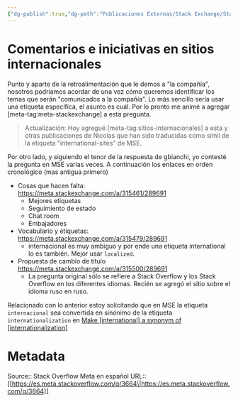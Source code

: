 ```yaml
---
{"dg-publish":true,"dg-path":"Publicaciones Externas/Stack Exchange/Stack Overflow en español/Stack Overflow en español Meta/es.meta.stackoverflow.com-3664.md","permalink":"/publicaciones-externas/stack-exchange/stack-overflow-en-espanol/stack-overflow-en-espanol-meta/es-meta-stackoverflow-com-3664/","title":"Comentarios e iniciativas en sitios internacionales","hide":true,"noteIcon":"\"0\"","created":"2024-04-03T12:49:10.764-06:00","updated":"2024-04-05T16:44:03.722-06:00"}
---
```


# Comentarios e iniciativas en sitios internacionales

Punto y aparte de la retroalimentación que le demos a "la compañía", nosotros podríamos acordar de una vez cómo queremos identificar los temas que serán "comunicados a la compañía". Lo más sencillo sería usar una etiqueta específica, el asunto es cuál. Por lo pronto me animé a agregar [meta-tag:meta-stackexchange] a esta pregunta.

>Actualización: Hoy agregué [meta-tag:sitios-internacionales] a esta y otras publicaciones de Nicolas que han sido traducidas como símil de la etiqueta "international-sites" de MSE.

Por otro lado, y siguiendo el tenor de la respuesta de gbianchi, yo contesté la pregunta en MSE varias veces. A continuación los enlaces en orden cronológico (mas antigua primero)

- Cosas que hacen falta: https://meta.stackexchange.com/a/315461/289691
  - Mejores etiquetas
  - Seguimiento de estado
  - Chat room
  - Embajadores
- Vocabulario y etiquetas: https://meta.stackexchange.com/a/315479/289691
  - internacional es muy ambiguo y por ende una etiqueta international lo es también. Mejor usar `localized`.
- Propuesta de cambio de título https://meta.stackexchange.com/a/315500/289691
  - La pregunta original sólo se refiere a Stack Overflow y los Stack Overflow en los diferentes idiomas. Recién se agregó el sitio sobre el idioma ruso en ruso.

Relacionado con lo anterior estoy solicitando que en MSE la etiqueta `internacional` sea convertida en sinónimo de la etiqueta `internationalization` en [Make \[international\] a synonym of \[internationalization\]](https://meta.stackexchange.com/q/315476/289691)

# Metadata
Source:: Stack Overflow Meta en español
URL:: [[https://es.meta.stackoverflow.com/q/3664\|https://es.meta.stackoverflow.com/q/3664]]

